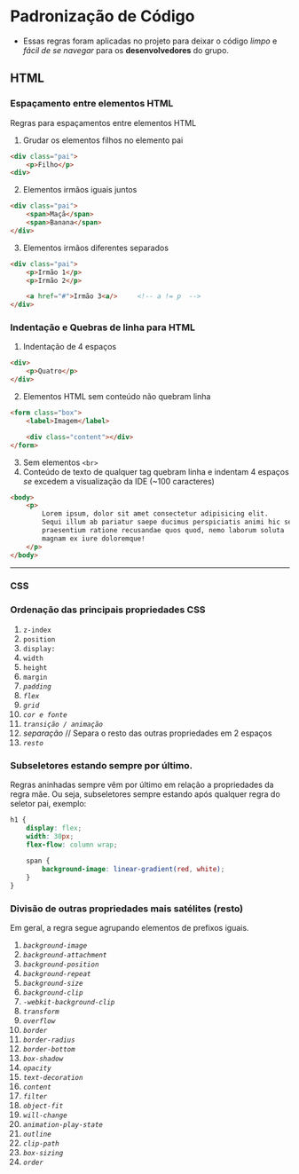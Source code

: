 # Padronização de Código

* Essas regras foram aplicadas no projeto para deixar o código _limpo_ e _fácil de se navegar_ para os **desenvolvedores** do grupo.
## HTML
### Espaçamento entre elementos HTML
Regras para espaçamentos entre elementos HTML

1. Grudar os elementos filhos no elemento pai
```html
<div class="pai">
    <p>Filho</p>
<div>
```


2. Elementos irmãos iguais juntos
```html
<div class="pai">
    <span>Maçã</span>
    <span>Banana</span>
</div>
```

3. Elementos irmãos diferentes separados
```html
<div class="pai">
    <p>Irmão 1</p>
    <p>Irmão 2</p>

    <a href="#">Irmão 3<a/>     <!-- a != p  -->
</div>
```

### Indentação e Quebras de linha para HTML
1. Indentação de 4 espaços
```html
<div>
    <p>Quatro</p>
</div>
```

2. Elementos HTML sem conteúdo não quebram linha
```html
<form class="box">
    <label>Imagem</label>

    <div class="content"></div>
</form>
```
3. Sem elementos `<br>`
4. Conteúdo de texto de qualquer tag quebram linha e indentam 4 espaços _se_ excedem a visualização da IDE (~100 caracteres)
```html
<body>
    <p>
        Lorem ipsum, dolor sit amet consectetur adipisicing elit. 
        Sequi illum ab pariatur saepe ducimus perspiciatis animi hic sed 
        praesentium ratione recusandae quos quod, nemo laborum soluta
        magnam ex iure doloremque!
    </p>
</body>
```

<hr>

### CSS

### Ordenação das principais propriedades CSS
1. `z-index`
2. `position`
3. `display:`
4. `width`
5. `height`
6. `margin`
7. _`padding`_ 
8. _`flex`_
9. _`grid`_
10. _`cor e fonte`_
11. _`transição / animação`_
12. _separação_ // Separa o resto das outras propriedades em 2 espaços 
13. _`resto`_

### Subseletores estando sempre por último.
Regras aninhadas sempre vêm por último em relação a propriedades da regra mãe. Ou seja, subseletores sempre estando após qualquer regra do seletor pai, exemplo:
```css
h1 {
    display: flex;
    width: 30px;
    flex-flow: column wrap;
   
    span {
        background-image: linear-gradient(red, white); 
    }
}
```


### Divisão de outras propriedades mais satélites (resto)
Em geral, a regra segue agrupando elementos de prefixos iguais.

1. _`background-image`_
2. _`background-attachment`_
3. _`background-position`_
4. _`background-repeat`_
5. _`background-size`_
6. _`background-clip`_
7. _`-webkit-background-clip`_
8. _`transform`_
9. _`overflow`_
10. _`border`_
11. _`border-radius`_
12. _`border-bottom`_
13. _`box-shadow`_
14. _`opacity`_
15. _`text-decoration`_
16. _`content`_
17. _`filter`_
18. _`object-fit`_
19. _`will-change`_
20. _`animation-play-state`_
21. _`outline`_
22. _`clip-path`_
23. _`box-sizing`_
24. _`order`_
